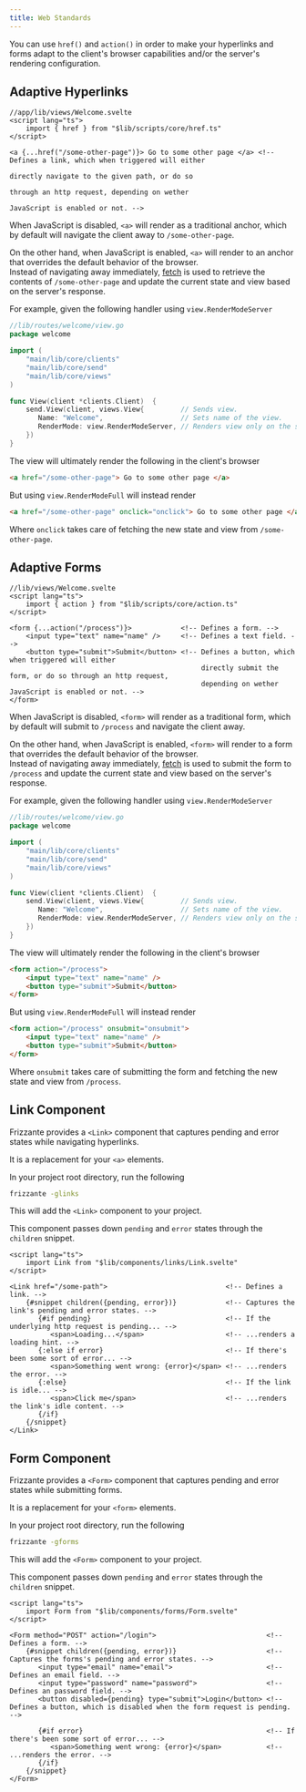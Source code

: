 ```yaml
---
title: Web Standards
---
```


You can use `href()` and `action()` in order to make your hyperlinks and forms adapt to the client's browser capabilities and/or the server's rendering configuration.

## Adaptive Hyperlinks

```svelte
//app/lib/views/Welcome.svelte
<script lang="ts">
    import { href } from "$lib/scripts/core/href.ts"
</script>

<a {...href("/some-other-page")}> Go to some other page </a> <!-- Defines a link, which when triggered will either 
                                                                  directly navigate to the given path, or do so 
                                                                  through an http request, depending on wether 
                                                                  JavaScript is enabled or not. -->
```

When JavaScript is disabled, `<a>` will render as a traditional anchor, which by default
will navigate the client away to `/some-other-page`.

On the other hand, when JavaScript is enabled, `<a>` will render to an anchor that overrides the default behavior of the browser.\
Instead of navigating away immediately, [fetch](https://developer.mozilla.org/en-US/docs/Web/API/Fetch_API) is used
to retrieve the contents of `/some-other-page` and update the current state and view based on the server's response.

For example, given the following handler using `view.RenderModeServer`

```go
//lib/routes/welcome/view.go
package welcome

import (
    "main/lib/core/clients"
    "main/lib/core/send"
    "main/lib/core/views"
)

func View(client *clients.Client)  {
    send.View(client, views.View{         // Sends view.
       Name: "Welcome",                   // Sets name of the view.
       RenderMode: view.RenderModeServer, // Renders view only on the server.
    })
}
```

The view will ultimately render the following in the client's browser

```html
<a href="/some-other-page"> Go to some other page </a>
```

But using `view.RenderModeFull` will instead render

```html
<a href="/some-other-page" onclick="onclick"> Go to some other page </a>
```

Where `onclick` takes care of fetching the new state and view from `/some-other-page`.

## Adaptive Forms

```svelte
//lib/views/Welcome.svelte
<script lang="ts">
    import { action } from "$lib/scripts/core/action.ts"
</script>

<form {...action("/process")}>            <!-- Defines a form. -->
    <input type="text" name="name" />     <!-- Defines a text field. -->
    <button type="submit">Submit</button> <!-- Defines a button, which when triggered will either 
                                               directly submit the form, or do so through an http request, 
                                               depending on wether JavaScript is enabled or not. -->
</form>
```

When JavaScript is disabled, `<form>` will render as a traditional form, which by default
will submit to `/process` and navigate the client away.

On the other hand, when JavaScript is enabled, `<form>` will render to a form that overrides the default behavior of the browser.\
Instead of navigating away immediately, [fetch](https://developer.mozilla.org/en-US/docs/Web/API/Fetch_API) is used
to submit the form to `/process` and update the current state and view based on the server's response.

For example, given the following handler using `view.RenderModeServer`

```go
//lib/routes/welcome/view.go
package welcome

import (
    "main/lib/core/clients"
    "main/lib/core/send"
    "main/lib/core/views"
)

func View(client *clients.Client)  {
    send.View(client, views.View{         // Sends view.
       Name: "Welcome",                   // Sets name of the view.
       RenderMode: view.RenderModeServer, // Renders view only on the server.
    })
}
```

The view will ultimately render the following in the client's browser

```html
<form action="/process">
    <input type="text" name="name" />
    <button type="submit">Submit</button>
</form>
```

But using `view.RenderModeFull` will instead render

```html
<form action="/process" onsubmit="onsubmit">
    <input type="text" name="name" />
    <button type="submit">Submit</button>
</form>
```

Where `onsubmit` takes care of submitting the form and fetching the new state and view from `/process`.

## Link Component

Frizzante provides a `<Link>` component that captures
pending and error states while navigating hyperlinks.

It is a replacement for your `<a>` elements.

In your project root directory, run the following

```sh
frizzante -glinks
```

This will add the `<Link>` component to your project.

This component passes down `pending` and `error` states through the `children` snippet.

```svelte
<script lang="ts">
    import Link from "$lib/components/links/Link.svelte"
</script>

<Link href="/some-path">                             <!-- Defines a link. -->
    {#snippet children({pending, error})}            <!-- Captures the link's pending and error states. -->
       {#if pending}                                 <!-- If the underlying http request is pending... -->
          <span>Loading...</span>                    <!-- ...renders a loading hint. -->
       {:else if error}                              <!-- If there's been some sort of error... -->
          <span>Something went wrong: {error}</span> <!-- ...renders the error. -->
       {:else}                                       <!-- If the link is idle... -->
          <span>Click me</span>                      <!-- ...renders the link's idle content. -->
       {/if}
    {/snippet}
</Link>
```

## Form Component

Frizzante provides a `<Form>` component that captures
pending and error states while submitting forms.

It is a replacement for your `<form>` elements.

In your project root directory, run the following

```sh
frizzante -gforms
```

This will add the `<Form>` component to your project.

This component passes down `pending` and `error` states through the `children` snippet.

```svelte
<script lang="ts">
    import Form from "$lib/components/forms/Form.svelte"
</script>

<Form method="POST" action="/login">                           <!-- Defines a form. -->
    {#snippet children({pending, error})}                      <!-- Captures the forms's pending and error states. -->
       <input type="email" name="email">                       <!-- Defines an email field. -->
       <input type="password" name="password">                 <!-- Defines an password field. -->
       <button disabled={pending} type="submit">Login</button> <!-- Defines a button, which is disabled when the form request is pending. -->
       
       {#if error}                                             <!-- If there's been some sort of error... -->
          <span>Something went wrong: {error}</span>           <!-- ...renders the error. -->
       {/if}
    {/snippet}
</Form>
```
